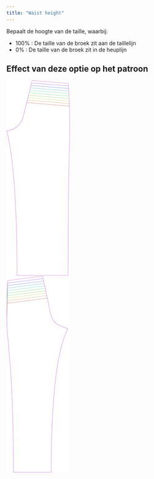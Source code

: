 ```yaml
---
title: "Waist height"
---
```


Bepaalt de hoogte van de taille, waarbij:

- 100% : De taille van de broek zit aan de taillelijn
- 0% : De taille van de broek zit in de heuplijn

## Effect van deze optie op het patroon

![Deze afbeelding toont het effect van deze optie door meerdere varianten die een andere waarde hebben voor deze optie te vervangen](titan_waistheight_sample.svg "Effect van deze optie op het patroon")
